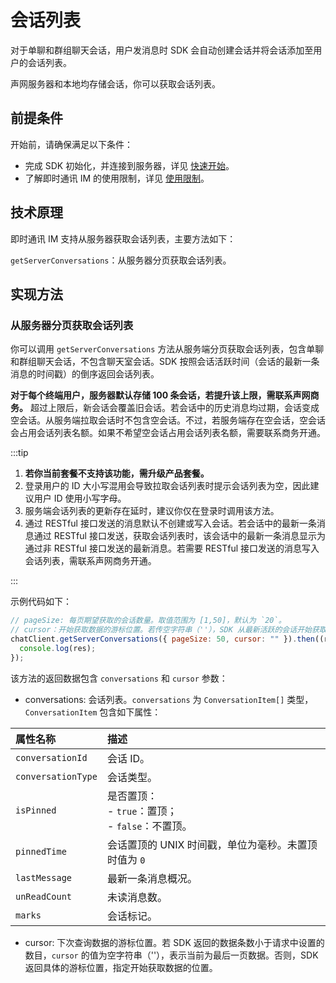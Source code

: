 # 会话列表

<Toc />

对于单聊和群组聊天会话，用户发消息时 SDK 会自动创建会话并将会话添加至用户的会话列表。

声网服务器和本地均存储会话，你可以获取会话列表。

## 前提条件

开始前，请确保满足以下条件：

- 完成 SDK 初始化，并连接到服务器，详见 [快速开始](quickstart.html)。
- 了解即时通讯 IM 的使用限制，详见 [使用限制](limitation.html)。

## 技术原理

即时通讯 IM 支持从服务器获取会话列表，主要方法如下：

`getServerConversations`：从服务器分页获取会话列表。

## 实现方法

### 从服务器分页获取会话列表

你可以调用 `getServerConversations` 方法从服务端分页获取会话列表，包含单聊和群组聊天会话，不包含聊天室会话。SDK 按照会话活跃时间（会话的最新一条消息的时间戳）的倒序返回会话列表。

**对于每个终端用户，服务器默认存储 100 条会话，若提升该上限，需联系声网商务。** 超过上限后，新会话会覆盖旧会话。若会话中的历史消息均过期，会话变成空会话。从服务端拉取会话时不包含空会话。不过，若服务端存在空会话，空会话会占用会话列表名额。如果不希望空会话占用会话列表名额，需要联系商务开通。

:::tip

1. **若你当前套餐不支持该功能，需升级产品套餐。** 
2. 登录用户的 ID 大小写混用会导致拉取会话列表时提示会话列表为空，因此建议用户 ID 使用小写字母。
3. 服务端会话列表的更新存在延时，建议你仅在登录时调用该方法。
4. 通过 RESTful 接口发送的消息默认不创建或写入会话。若会话中的最新一条消息通过 RESTful 接口发送，获取会话列表时，该会话中的最新一条消息显示为通过非 RESTful 接口发送的最新消息。若需要 RESTful 接口发送的消息写入会话列表，需联系声网商务开通。
   
:::

示例代码如下：

```javascript
// pageSize: 每页期望获取的会话数量。取值范围为 [1,50]，默认为 `20`。
// cursor：开始获取数据的游标位置。若传空字符串（''），SDK 从最新活跃的会话开始获取。
chatClient.getServerConversations({ pageSize: 50, cursor: "" }).then((res) => {
  console.log(res);
});
```

该方法的返回数据包含 `conversations` 和 `cursor` 参数：

- conversations: 会话列表。`conversations` 为 `ConversationItem[]` 类型，`ConversationItem` 包含如下属性：

| 属性名称           | 描述                                                      |
| :----------------- | :-------------------------------------------------------- |
| `conversationId`   | 会话 ID。                                                 |
| `conversationType` | 会话类型。                                                |
| `isPinned`         | 是否置顶：<br/> - `true`：置顶；<br/> - `false`：不置顶。 |
| `pinnedTime`       | 会话置顶的 UNIX 时间戳，单位为毫秒。未置顶时值为 `0`      |
| `lastMessage`      | 最新一条消息概况。                                        |
| `unReadCount`      | 未读消息数。                                              |
| `marks`            | 会话标记。                                                |

- cursor: 下次查询数据的游标位置。若 SDK 返回的数据条数小于请求中设置的数目，`cursor` 的值为空字符串（''），表示当前为最后一页数据。否则，SDK 返回具体的游标位置，指定开始获取数据的位置。
